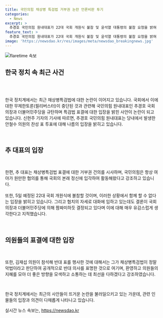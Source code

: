 ```yaml
---
title: 국민의힘 채상병 특검법 거부권 논란 언론비판 투기
categories:
  - News
excerpt: >
  추경호 국민의힘 원내대표가 22대 국회 개원식 불참 및 윤석열 대통령의 불참 요청을 밝혀 충격을 주었다. 채상병특검법 무제한토론 중단에 대해 우원식 국회의장과 민주당을 규탄하며, 협치의 부재로 인한 불신을 언급했다. 안철수 의원의 찬성 표와 김재섭 의원의 반대 표에 대한 입장도 밝히면서, 논란 속에서 협치를 강조하고자 하고 있다.
feature_text: >
  추경호 국민의힘 원내대표가 22대 국회 개원식 불참 및 윤석열 대통령의 불참 요청을 밝혀 충격을 주었다. 채상병특검법 무제한토론 중단에 대해 우원식 국회의장과 민주당을 규탄하며, 협치의 부재로 인한 불신을 언급했다. 안철수 의원의 찬성 표와 김재섭 의원의 반대 표에 대한 입장도 밝히면서, 논란 속에서 협치를 강조하고자 하고 있다.
image: 'https://newsdao.kr/res/images/meta/newsdao_breakingnews.jpg'
---
```


<p><img src="https://newsdao.kr/res/images/meta/newsdao_breakingnews.jpg" alt="flaretime 속보" /></p>

<h2 data-ke-size="size26">한국 정치 속 최근 사건</h2>

<p data-ke-size="size16">&nbsp;</p>

<p><br>
한국 정치계에서는 최근 채상병특검법에 대한 논란이 이어지고 있습니다. 국회에서 이에 대한 무제한토론(필리버스터)이 중단된 것과 관련해 국민의힘 원내대표인 추경호 국회의장과 더불어민주당을 규탄하며 특검법 표결에 대한 입장을 밝힌 사안이 논란이 되고 있습니다. 신현주 기자의 기사에 따르면, 추경호 국민의힘 원내대표는 당내에서 발생한 안철수 의원의 찬성 표 투표에 대해 나름의 입장을 밝히고 있습니다.</p>

<p data-ke-size="size16">&nbsp;</p>

<h2 data-ke-size="size26">추 대표의 입장</h2>

<p data-ke-size="size16">&nbsp;</p>

<p>한편, 추 대표는 채상병특검법 표결에 대한 거부권 건의를 시사하며, 국민의힘은 항상 여야가 원만한 협의를 통해 국회의 본래 정신에 입각하여 활동해왔다고 강조하고 있습니다.
<br>
<br>
또한, 5일 예정된 22대 국회 개원식에 불참할 것이며, 이러한 상황에서 함께 할 수 없다는 입장을 밝히고 있습니다. 그리고 협치의 자세로 대화에 임하고 있는데도 결론이 국회의장과 더불어민주당에 의해 짬짜미하듯 결정되고 있다며 이에 대해 매우 유감스럽게 생각한다고 지적했습니다.</p>

<p data-ke-size="size16">&nbsp;</p>

<h2 data-ke-size="size26">의원들의 표결에 대한 입장</h2>

<p data-ke-size="size16">&nbsp;</p>

<p>또한, 김재섭 의원이 참석해 반대 표를 행사한 것에 대해서는 그가 채상병특검법이 정말 악법이라고 판단하여 공개적으로 반대 의사를 표명한 것으로 여기며, 환영하고 의원들의 지혜를 모아 더 좋은 방향을 모색하고 소통하는 데 최선을 다하겠다고 강조하였습니다.</p>

<p data-ke-size="size16">&nbsp;</p>

<p>한국 정치계에서는 최근의 사안들이 뜨거운 논란을 불러일으키고 있는 가운데, 관련 인물들의 입장과 의견이 다채롭게 나타나고 있습니다.</p>
실시간 뉴스 속보는, <a href="https://newsdao.kr" rel="dofollow">https://newsdao.kr</a>


